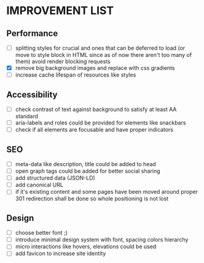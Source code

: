 # IMPROVEMENT LIST

## Performance
 - [ ] splitting styles for crucial and ones that can be deferred to load (or move to style block in HTML since as of now there aren't too many of them) avoid render blocking requests
 - [x] remove big background images and replace with css gradients
 - [ ] increase cache lifespan of resources like styles

## Accessibility
- [ ] check contrast of text against background to satisfy at least AA standard
- [ ] aria-labels and roles could be provided for elements like snackbars
- [ ] check if all elements are focusable and have proper indicators

## SEO
 - [ ] meta-data like description, title could be added to head
 - [ ] open graph tags could be added for better social sharing
 - [ ] add structured data (JSON-LD)
 - [ ] add canonical URL
 - [ ] if it's existing content and some pages have been moved around proper  301 redirection shall be done so whole positioning is not lost

## Design
- [ ] choose better font ;)
- [ ] introduce minimal design system with font, spacing colors hierarchy
- [ ] micro interactions like hovers, elevations could be used
- [ ] add favicon to increase site identity
